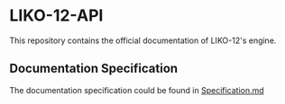 # LIKO-12-API

This repository contains the official documentation of LIKO-12's engine.

## Documentation Specification

The documentation specification could be found in [Specification.md](../Specification.md)